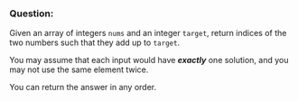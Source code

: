 ### **Question**:

Given an array of integers `nums` and an integer `target`, return indices of the two numbers such that they add up to `target`.

You may assume that each input would have ***exactly*** one solution, and you may not use the same element twice.

You can return the answer in any order.
